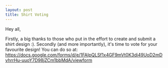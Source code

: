 ```yaml
---
layout: post
title: Shirt Voting 
---
```


Hey all,

Firstly, a big thanks to those who put in the effort to create and submit a shirt design :). Secondly (and more importantly), it's time to vote for your favourite design! You can do so at:
https://docs.google.com/forms/d/e/1FAIpQLSf1x4GF9mVt0K3di49UoD2mDvhrrHu-uuoY7D98jZCm1bbMdA/viewform

